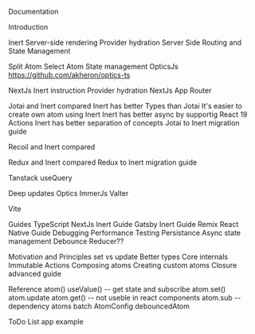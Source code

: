Documentation

Introduction

Inert Server-side rendering
Provider
hydration
Server Side Routing and State Management

Split Atom
Select Atom
State management OpticsJs
https://github.com/akheron/optics-ts

NextJs Inert instruction
Provider
hydration
NextJs App Router


Jotai and Inert compared
  Inert has better Types than Jotai
  It's easier to create own atom using Inert
  Inert has better async by supportig React 19 Actions
  Inert has better separation of concepts
Jotai to Inert migration guide

Recoil and Inert compared

Redux and Inert compared
Redux to Inert migration guide

Tanstack useQuery

Deep updates
Optics
ImmerJs
Valter


Vite

Guides
TypeScript
NextJs Inert Guide
Gatsby Inert Guide
Remix
React Native Guide
Debugging
Performance
Testing
Persistance
Async state management
Debounce
Reducer??

Motivation and Principles
set vs update
Better types
Core internals
Immutable Actions
Composing atoms
Creating custom atoms
Closure advanced guide

Reference
atom()
useValue() -- get state and subscribe
atom.set()
atom.update
atom.get() -- not useble in react components
atom.sub -- dependency atoms
batch
AtomConfig
debouncedAtom

ToDo List app example

